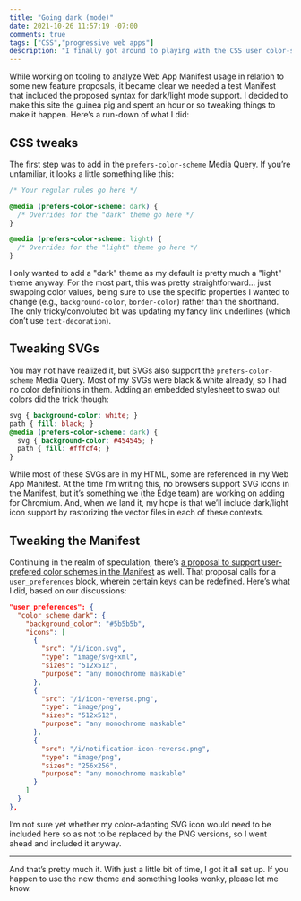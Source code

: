 ```yaml
---
title: "Going dark (mode)"
date: 2021-10-26 11:57:19 -07:00
comments: true
tags: ["CSS","progressive web apps"]
description: "I finally got around to playing with the CSS user color-scheme preference and enabled a “dark mode” for this site."
---
```


While working on tooling to analyze Web App Manifest usage in relation to some new feature proposals, it became clear we needed a test Manifest that included the proposed syntax for dark/light mode support. I decided to make this site the guinea pig and spent an hour or so tweaking things to make it happen. Here’s a run-down of what I did:

<!-- more -->

## CSS tweaks

The first step was to add in the `prefers-color-scheme` Media Query. If you’re unfamiliar, it looks a little something like this:

```css
/* Your regular rules go here */

@media (prefers-color-scheme: dark) {
  /* Overrides for the "dark" theme go here */
}

@media (prefers-color-scheme: light) {
  /* Overrides for the "light" theme go here */
}
```

I only wanted to add a "dark" theme as my default is pretty much a "light" theme anyway. For the most part, this was pretty straightforward… just swapping color values, being sure to use the specific properties I wanted to change (e.g., `background-color`, `border-color`) rather than the shorthand. The only tricky/convoluted bit was updating my fancy link underlines (which don’t use `text-decoration`).

## Tweaking SVGs

You may not have realized it, but SVGs also support the `prefers-color-scheme` Media Query. Most of my SVGs were black & white already, so I had no color definitions in them. Adding an embedded stylesheet to swap out colors did the trick though:

```css
svg { background-color: white; }
path { fill: black; }
@media (prefers-color-scheme: dark) {
  svg { background-color: #454545; }
  path { fill: #fffcf4; }
}
```

While most of these SVGs are in my HTML, some are referenced in my Web App Manifest. At the time I’m writing this, no browsers support SVG icons in the Manifest, but it’s something we (the Edge team) are working on adding for Chromium. And, when we land it, my hope is that we’ll include dark/light icon support by rastorizing the vector files in each of these contexts.

## Tweaking the Manifest

Continuing in the realm of speculation, there’s [a proposal to support user-prefered color schemes in the Manifest](https://github.com/w3c/manifest/issues/975#issuecomment-960222756) as well. That proposal calls for a `user_preferences` block, wherein certain keys can be redefined. Here’s what I did, based on our discussions:

```json
"user_preferences": {
  "color_scheme_dark": {
    "background_color": "#5b5b5b",
    "icons": [
      {
        "src": "/i/icon.svg",
        "type": "image/svg+xml",
        "sizes": "512x512",
        "purpose": "any monochrome maskable"
      },
      {
        "src": "/i/icon-reverse.png",
        "type": "image/png",
        "sizes": "512x512",
        "purpose": "any monochrome maskable"
      },
      {
        "src": "/i/notification-icon-reverse.png",
        "type": "image/png",
        "sizes": "256x256",
        "purpose": "any monochrome maskable"
      }
    ]
  }
},
```

I’m not sure yet whether my color-adapting SVG icon would need to be included here so as not to be replaced by the PNG versions, so I went ahead and included it anyway.

<hr>

And that’s pretty much it. With just a little bit of time, I got it all set up. If you happen to use the new theme and something looks wonky, please let me know.
